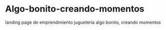 # Algo-bonito-creando-momentos
landing page de emprendimiento juguetería algo bonito, creando momentos
